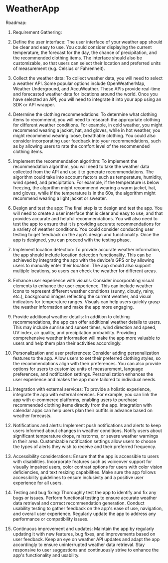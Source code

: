 # WeatherApp

Roadmap:

1. Requirement Gathering:
1. Define the user interface:
   The user interface of your weather app should be clear and easy to use. You could consider displaying the current temperature, the forecast for the day, the chance of precipitation, and the recommended clothing items. The interface should also be customizable, so that users can select their location and preferred units of measurement (e.g. Celsius or Fahrenheit).

1. Collect the weather data:
   To collect weather data, you will need to select a weather API. Some popular options include OpenWeatherMap, Weather Underground, and AccuWeather. These APIs provide real-time and forecasted weather data for locations around the world. Once you have selected an API, you will need to integrate it into your app using an SDK or API wrapper.

1. Determine the clothing recommendations:
   To determine what clothing items to recommend, you will need to research the appropriate clothing for different weather conditions. For example, in cold weather, you might recommend wearing a jacket, hat, and gloves, while in hot weather, you might recommend wearing loose, breathable clothing. You could also consider incorporating user feedback into your recommendations, such as by allowing users to rate the comfort level of the recommended clothing items.

1. Implement the recommendation algorithm:
   To implement the recommendation algorithm, you will need to take the weather data collected from the API and use it to generate recommendations. The algorithm could take into account factors such as temperature, humidity, wind speed, and precipitation. For example, if the temperature is below freezing, the algorithm might recommend wearing a warm jacket, hat, and gloves, while if the temperature is in the 60s, the algorithm might recommend wearing a light jacket or sweater.

1. Design and test the app:
   The final step is to design and test the app. You will need to create a user interface that is clear and easy to use, and that provides accurate and helpful recommendations. You will also need to test the app to ensure that it is providing accurate recommendations for a variety of weather conditions. You could consider conducting user testing to get feedback on the app's design and functionality. Once the app is designed, you can proceed with the testing phase.

1. Implement location detection:
   To provide accurate weather information, the app should include location detection functionality. This can be achieved by integrating the app with the device's GPS or by allowing users to manually enter their location. The app should also support multiple locations, so users can check the weather for different areas.

1. Enhance user experience with visuals:
   Consider incorporating visual elements to enhance the user experience. This can include weather icons to represent different weather conditions (sunny, cloudy, rainy, etc.), background images reflecting the current weather, and visual indicators for temperature ranges. Visuals can help users quickly grasp the weather information and make the app more engaging.

1. Provide additional weather details:
   In addition to clothing recommendations, the app can offer additional weather details to users. This may include sunrise and sunset times, wind direction and speed, UV index, air quality, and precipitation probability. Providing comprehensive weather information will make the app more valuable to users and help them plan their activities accordingly.

1. Personalization and user preferences:
   Consider adding personalization features to the app. Allow users to set their preferred clothing styles, so the recommendations align with their preferences. You can also provide options for users to customize units of measurement, language preferences, and notification settings. Personalization enhances the user experience and makes the app more tailored to individual needs.

1. Integration with external services:
   To provide a holistic experience, integrate the app with external services. For example, you can link the app with e-commerce platforms, enabling users to purchase recommended clothing items directly from the app. Integration with calendar apps can help users plan their outfits in advance based on weather forecasts.

1. Notifications and alerts:
   Implement push notifications and alerts to keep users informed about changes in weather conditions. Notify users about significant temperature drops, rainstorms, or severe weather warnings in their area. Customizable notification settings allow users to choose the types of alerts they wish to receive and their preferred frequency.

1. Accessibility considerations:
   Ensure that the app is accessible to users with disabilities. Incorporate features such as voiceover support for visually impaired users, color contrast options for users with color vision deficiencies, and text resizing capabilities. Make sure the app follows accessibility guidelines to ensure inclusivity and a positive user experience for all users.

1. Testing and bug fixing:
   Thoroughly test the app to identify and fix any bugs or issues. Perform functional testing to ensure accurate weather data retrieval and correct recommendation generation. Conduct usability testing to gather feedback on the app's ease of use, navigation, and overall user experience. Regularly update the app to address any performance or compatibility issues.

1. Continuous improvement and updates:
   Maintain the app by regularly updating it with new features, bug fixes, and improvements based on user feedback. Keep an eye on weather API updates and adapt the app accordingly to ensure uninterrupted weather data retrieval. Stay responsive to user suggestions and continuously strive to enhance the app's functionality and usability.
